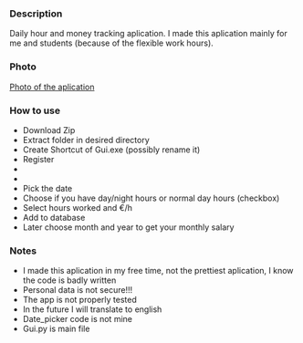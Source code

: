 ### Description
Daily hour and money tracking aplication. I made this aplication mainly for me and students (because of the flexible work hours).

### Photo
[Photo of the aplication](https://ibb.co/PmdjBzG)

### How to use
- Download Zip
- Extract folder in desired directory
- Create Shortcut of Gui.exe (possibly rename it)
- Register
-
-
- Pick the date
- Choose if you have day/night hours or normal day hours (checkbox)
- Select hours worked and €/h
- Add to database
- Later choose month and year to get your monthly salary


### Notes
- I made this aplication in my free time, not the prettiest aplication, I know the code is badly written
- Personal data is not secure!!!
- The app is not properly tested
- In the future I will translate to english
- Date_picker code is not mine
- Gui.py is main file

